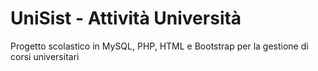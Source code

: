 # UniSist - Attività Università
Progetto scolastico in MySQL, PHP, HTML e Bootstrap per la gestione di corsi universitari

